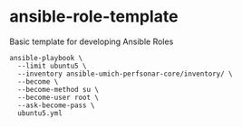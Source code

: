 # ansible-role-template
Basic template for developing Ansible Roles

```
ansible-playbook \
  --limit ubuntu5 \
  --inventory ansible-umich-perfsonar-core/inventory/ \
  --become \
  --become-method su \
  --become-user root \
  --ask-become-pass \
  ubuntu5.yml
```

